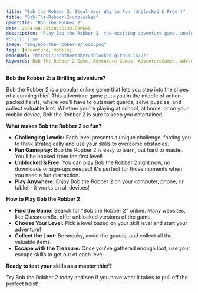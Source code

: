```yaml
---
title: "Bob the Robber 2: Steal Your Way to Fun (Unblocked & Free!)"
title: "Bob-The-Robber-2-unblocked"
gametitle: "Bob The Robber 2"
date: 2024-08-29T20:36:33.896646
description: "Play Bob the Robber 2, the exciting adventure game, unblocked and free! Enjoy the thrill of the heist with this popular online game."
#draft: true
image: "img/bob-the-robber-2/logo.png"
tags: [adventure, mobile]
embedUrl: "https://bobtherobberunblocked.github.io/2/"
Keywords: Bob The Robber 2 Game, Adventure Games, AdventureGames, Adventure Games Pc, AdventureGamesPc, Adventure Games Online, AdventureGamesOnline, Adventure Games Free, AdventureGamesFree, Bob The Robber 2 unblocked, Bob The Robber 2 game online, Bob The Robber 2 download, Bob The Robber 2 free, now.gg, Bob The Robber 2 free play, Bob The Robber 2 gameplay, Bob The Robber 2 full game, Bob The Robber 2 pc, Classroom6x, Unblocked Games
---
```


**Bob the Robber 2: a thrilling adventure?** 

Bob the Robber 2 is a popular online game that lets you step into the shoes of a cunning thief.  This adventure game puts you in the middle of action-packed heists, where you'll have to outsmart guards, solve puzzles, and collect valuable loot.  Whether you're playing at school, at home, or on your mobile device, Bob the Robber 2 is sure to keep you entertained.

**What makes Bob the Robber 2 so fun?** 

* **Challenging Levels:** Each level presents a unique challenge, forcing you to think strategically and use your skills to overcome obstacles. 
* **Fun Gameplay:**  Bob the Robber 2 is easy to learn, but hard to master. You'll be hooked from the first level!
* **Unblocked & Free:** You can play Bob the Robber 2 right now, no downloads or sign-ups needed!  It's perfect for those moments when you need a fun distraction. 
* **Play Anywhere:**  Enjoy Bob the Robber 2 on your computer, phone, or tablet - it works on all devices!

**How to Play Bob the Robber 2:**

* **Find the Game:**  Search for "Bob the Robber 2" online. Many websites, like Classroom6x, offer unblocked versions of the game.
* **Choose Your Level:**  Pick a level based on your skill level and start your adventure!
* **Collect the Loot:**  Be sneaky, avoid the guards, and collect all the valuable items.
* **Escape with the Treasure:**  Once you've gathered enough loot, use your escape skills to get out of each level.

**Ready to test your skills as a master thief?**

Try Bob the Robber 2 today and see if you have what it takes to pull off the perfect heist! 
